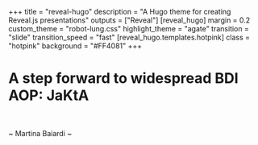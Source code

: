 +++
title = "reveal-hugo"
description = "A Hugo theme for creating Reveal.js presentations"
outputs = ["Reveal"]
[reveal_hugo]
margin = 0.2
custom_theme = "robot-lung.css"
highlight_theme = "agate"
transition = "slide"
transition_speed = "fast"
[reveal_hugo.templates.hotpink]
class = "hotpink"
background = "#FF4081"
+++


# A step forward to widespread BDI AOP: JaKtA
<br>

~ Martina Baiardi ~